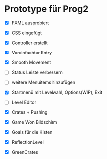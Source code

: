 # Prototype für Prog2
- [x] FXML ausprobiert
- [x] CSS eingefügt
- [x] Controller erstellt
- [x] Vereinfachter Entry
- [x] Smooth Movement
- [ ] Status Leiste verbessern
- [ ] weitere Menuitems hinzufügen
- [x] Startmenü mit Levelwahl, Options(WIP), Exit
- [ ] Level Editor
- [x] Crates + Pushing
- [x] Game Won Bildschirm
- [x] Goals für die Kisten
- [x] ReflectionLevel
- [x] GreenCrates
 

